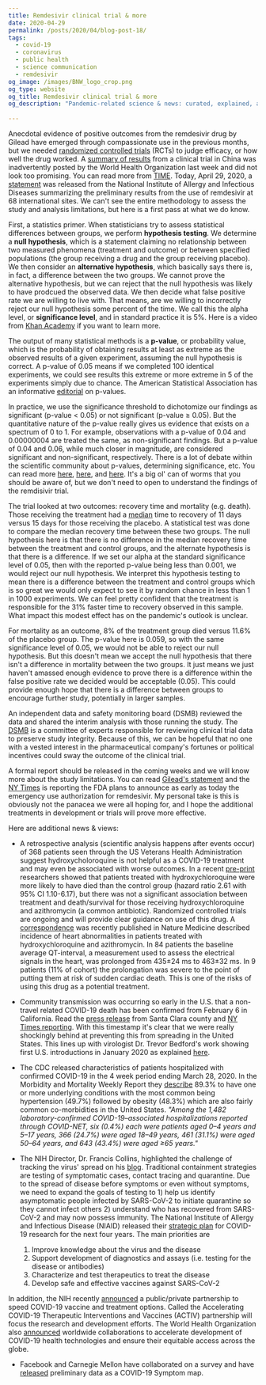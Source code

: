 ```yaml
---
title: Remdesivir clinical trial & more
date: 2020-04-29
permalink: /posts/2020/04/blog-post-18/
tags:
  - covid-19
  - coronavirus
  - public health
  - science communication
  - remdesivir
og_image: /images/BNW_logo_crop.png
og_type: website
og_title: Remdesivir clinical trial & more
og_description: "Pandemic-related science & news: curated, explained, and editoralized for a general audience"
  
---
```

Anecdotal evidence of positive outcomes from the remdesivir drug by Gilead have emerged through compassionate use in the previous months, but we needed <a href="https://www.ncbi.nlm.nih.gov/pmc/articles/PMC3196997/" target="_blank">randomized controlled trials</a> (RCTs) to judge efficacy, or how well the drug worked. A <a href="https://www.statnews.com/2020/04/23/data-on-gileads-remdesivir-released-by-accident-show-no-benefit-for-coronavirus-patients" target="_blank">summary of results</a> from a clinical trial in China was inadvertently posted by the World Health Organization last week and did not look too promising. You can read more from <a href="https://time.com/5826618/remdesivir-leaked-data-who-website/" target="_blank">TIME</a>. Today, April 29, 2020, a <a href="https://www.niaid.nih.gov/news-events/nih-clinical-trial-shows-remdesivir-accelerates-recovery-advanced-covid-19" target="_blank">statement</a> was released from the National Institute of Allergy and Infectious Diseases summarizing the preliminary results from the use of remdesivir at 68 international sites. We can't see the entire methodology to assess the study and analysis limitations, but here is a first pass at what we do know.

First, a statistics primer. When statisticians try to assess statistical differences between groups, we perform **hypothesis testing**. We determine a **null hypothesis**, which is a statement claiming no relationship between two measured phenomena (treatment and outcome) or between specified populations (the group receiving a drug and the group receiving placebo). We then consider an **alternative hypothesis**, which basically says there is, in fact, a difference between the two groups. We cannot prove the alternative hypothesis, but we can reject that the null hypothesis was likely to have prodcued the observed data. We then decide what false positive rate we are willing to live with. That means, are we willing to incorrectly reject our null hypothesis some percent of the time. We call this the alpha level, or **significance level**, and in standard practice it is 5%. Here is a video from <a href="https://www.khanacademy.org/math/statistics-probability/significance-tests-one-sample/more-significance-testing-videos/v/hypothesis-testing-and-p-values" target="_blank">Khan Academy</a> if you want to learn more.

The output of many statistical methods is a **p-value**, or probability value, which is the probability of obtaining results at least as extreme as the observed results of a given experiment, assuming the null hypothesis is correct. A p-value of 0.05 means if we completed 100 identical experiments, we could see results this extreme or more extreme in 5 of the experiments simply due to chance. The American Statistical Association has an informative <a href="https://amstat.tandfonline.com/doi/full/10.1080/00031305.2016.1154108" target="_blank">editorial</a> on p-values.

In practice, we use the significance threshold to dichotomize our findings as significant (p-value < 0.05) or not significant (p-value ≥ 0.05). But the quantitative nature of the p-value really gives us evidence that exists on a spectrum of 0 to 1. For example, observations with a p-value of 0.04 and 0.00000004 are treated the same, as non-significant findings. But a p-value of 0.04 and 0.06, while much closer in magnitude, are considered significant and non-significant, respectively. There is a lot of debate within the scientific community about p-values, determining significance, etc. You can read more <a href="https://www.nature.com/articles/d41586-019-00857-9" target="_blank">here</a>, <a href="https://www.vox.com/science-and-health/2017/7/31/16021654/p-values-statistical-significance-redefine-0005" target="_blank">here</a>, and <a href="https://jamanetwork.com/journals/jama/article-abstract/2676503" target="_blank">here</a>. It's a big ol' can of worms that you should be aware of, but we don't need to open to understand the findings of the remdisivir trial.

The trial looked at two outcomes: recovery time and  mortality (e.g. death). Those receiving the treatment had a <a href="https://www.khanacademy.org/math/statistics-probability/summarizing-quantitative-data/mean-median-basics/a/mean-median-and-mode-review" target="_blank">median</a> time to recovery of 11 days versus 15 days for those receiving the placebo. A statistical test was done to compare the median recovery time between these two groups. The null hypothesis here is that there is no difference in the median recovery time between the treatment and control groups, and the alternate hypothesis is that there is a difference. If we set our alpha at the standard significance level of 0.05, then with the reported p-value being less than 0.001, we would reject our null hypothesis. We interpret this hypothesis testing to mean there is a difference between the treatment and control groups which is so great we would only expect to see it by random chance in less than 1 in 1000 experiments. We can feel pretty confident that the treatment is responsible for the 31% faster time to recovery observed in this sample. What impact this modest effect has on the pandemic's outlook is unclear.

For mortality as an outcome, 8% of the treatment group died versus 11.6% of the placebo group. The p-value here is 0.059, so with the same significance level of 0.05, we would not be able to reject our null hypothesis. But this doesn't mean we accept the null hypothesis that there isn't a difference in mortality between the two groups. It just means we just haven't amassed enough evidence to prove there is a difference within the false positive rate we decided would be acceptable (0.05). This could provide enough hope that there is a difference between groups to encourage further study, potentially in larger samples.

An independent data and safety monitoring board (DSMB) reviewed the data and shared the interim analysis with those running the study. The <a href="https://www.drugabuse.gov/research/clinical-research/guidelines-establishing-data-safety-monitoring" target="_blank">DSMB</a> is a committee of experts responsible for reviewing clinical trial data to preserve study integrity. Because of this, we can be hopeful that no one with a vested interest in the pharmaceutical company's fortunes or political incentives could sway the outcome of the clinical trial.

A formal report should be released in the coming weeks and we will know more about the study limitations. You can read <a href="https://www.gilead.com/news-and-press/press-room/press-releases/2020/4/gilead-announces-results-from-phase-3-trial-of-investigational-antiviral-remdesivir-in-patients-with-severe-covid-19" target="_blank">Gilead's statement</a> and the <a href="https://www.nytimes.com/2020/04/29/us/coronavirus-usa-cases-deaths.html" target="_blank">NY Times</a> is reporting the FDA plans to announce as early as today the emergency use authorization for remdesivir. My personal take is this is obviously not the panacea we were all hoping for, and I hope the additional treatments in development or trials will prove more effective.

Here are additional news & views:

* A retrospective analysis (scientific analysis happens after events occur) of 368 patients seen through the US Veterans Health Administration suggest hydroxycholoroquine is not helpful as a COVID-19 treatment and may even be associated with worse outcomes. In a recent <a href="https://www.medrxiv.org/content/medrxiv/early/2020/04/21/2020.04.16.20065920.full.pdf" target="_blank">pre-print</a> researchers showed that patients treated with hydroxychloroquine were more likely to have died than the control group (hazard ratio 2.61 with 95% CI 1.10-6.17), but there was not a significant association between treatment and death/survival for those receiving hydroxychloroquine and azithromycin (a common antibiotic). Randomized controlled trials are ongoing and will provide clear guidance on use of this drug. A <a href="https://www.nature.com/articles/s41591-020-0888-2" target="_blank">correspondence</a> was recently published in Nature Medicine described incidence of heart abnormalities in patients treated with hydroxychloroquine and azithromycin. In 84 patients the baseline average QT-interval, a measurement used to assess the electrical signals in the heart, was prolonged from 435±24 ms to 463±32 ms. In 9 patients (11% of cohort) the prolongation was severe to the point of putting them at risk of sudden cardiac death. This is one of the risks of using this drug as a potential treatment.

* Community transmission was occurring so early in the U.S. that a non-travel related COVID-19 death has been confirmed from February 6 in California. Read the <a href="https://www.sccgov.org/sites/covid19/Pages/press-release-04-21-20-early.aspx" target="_blank">press release</a> from Santa Clara county and <a href="https://www.nytimes.com/2020/04/22/us/santa-clara-county-coronavirus-death.html" target="_blank">NY Times reporting</a>. With this timestamp it's clear that we were really shockingly behind at preventing this from spreading in the United States. This lines up with virologist Dr. Trevor Bedford's work showing first U.S. introductions in January 2020 as explained <a href="https://twitter.com/trvrb/status/1253038550834020352" target="_blank">here</a>.

* The CDC released characteristics of patients hospitalized with confirmed COVID-19 in the 4 week period ending March 28, 2020. In the Morbidity and Mortality Weekly Report they <a href="https://www.cdc.gov/mmwr/volumes/69/wr/mm6915e3.htm?s_cid=mm6915e3_w" target="_blank">describe</a> 89.3% to have one or more underlying conditions with the most common being hypertension (49.7%) followed by obesity (48.3%) which are also fairly common co-morbidities in the United States. *"Among the 1,482 laboratory-confirmed COVID-19–associated hospitalizations reported through COVID-NET, six (0.4%) each were patients aged 0–4 years and 5–17 years, 366 (24.7%) were aged 18–49 years, 461 (31.1%) were aged 50–64 years, and 643 (43.4%) were aged ≥65 years."*

* The NIH Director, Dr. Francis Collins, highlighted the challenge of tracking the virus' spread on his <a href="https://directorsblog.nih.gov/2020/04/23/the-challenge-of-tracking-covid-19s-stealthy-spread/" target="_blank">blog</a>. Traditional containment strategies are testing of symptomatic cases, contact tracing and quarantine. Due to the spread of disease before symptoms or even without symptoms, we need to expand the goals of testing to 1) help us identify asymptomatic people infected by SARS-CoV-2 to initiate quarantine so they cannot infect others 2) understand who has recovered from SARS-CoV-2 and may now possess immunity. The National Institute of Allergy and Infectious Disease (NIAID) released their <a href="https://www.niaid.nih.gov/sites/default/files/NIAID-COVID-19-Strategic-Plan-2020.pdf" target="_blank">strategic plan</a> for COVID-19 research for the next four years. The main priorities are
  1) Improve knowledge about the virus and the disease
  2) Support development of diagnostics and assays (i.e. testing for the disease or antibodies)
  3) Characterize and test therapeutics to treat the disease
  4) Develop safe and effective vaccines against SARS-CoV-2  
  
In addition, the NIH recently <a href="https://www.nih.gov/news-events/news-releases/nih-launch-public-private-partnership-speed-covid-19-vaccine-treatment-options" target="_blank">announced</a> a public/private partnership to speed COVID-19 vaccine and treatment options. Called the Accelerating COVID-19 Therapeutic Interventions and Vaccines (ACTIV) partnership will focus the research and development efforts. The World Health Organization also <a href="https://www.who.int/news-room/events/detail/2020/04/24/default-calendar/global-collaboration-to-accelerate-new-covid-19-tools" target="_blank">announced</a> worldwide collaborations to accelerate development of COVID-19 health technologies and ensure their equitable access across the globe.

* Facebook and Carnegie Mellon have collaborated on a survey and have <a href="https://covid-survey.dataforgood.fb.com" target="_blank">released</a> preliminary data as a COVID-19 Symptom map.

